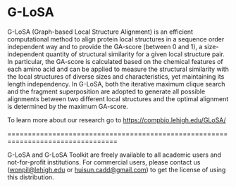 # G-LoSA
G-LoSA (Graph-based Local Structure Alignment) is an efficient computational method to align protein local structures in a sequence order independent way and to provide the GA-score (between 0 and 1), a size-independent quantity of structural similarity for a given local structure pair. In particular, the GA-score is calculated based on the chemical features of each amino acid and can be applied to measure the structural similarity with the local structures of diverse sizes and characteristics, yet maintaining its length independency. In G-LoSA, both the iterative maximum clique search and the fragment superposition are adopted to generate all possible alignments between two different local structures and the optimal alignment is determined by the maximum GA-score. 

To learn more about our research go to https://compbio.lehigh.edu/GLoSA/


=================================================================================

G-LoSA and G-LoSA Toolkit are freely available to all academic users and not-for-profit institutions.
For commercial users, please contact us (wonpil@lehigh.edu or huisun.cadd@gmail.com) to get the license of using this distribution.
